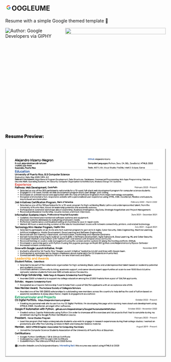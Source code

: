 ## <img src="images/google.svg" style="height: 20px; width: 20px;"/>OOGLEUME

Resume with a simple Google themed template 🚀
<div style="display: flex; flex-direction:row;">
<img style="height: 300px;width: 300px;" src="https://media.giphy.com/media/Q7SKqn3G97xpmfSOvG/giphy.gif" alt="Author: Google Developers via GIPHY" />
<img style="height: 100%;width: 100%;" src="https://media.giphy.com/media/yN4A8EMHt4lmkC6kwq/giphy.gif" />
</div>
<br>
<div>
<p style="font-weight: 900;">Resume Preview:</p>
<br>
<img src="images/resume.png"/>
</div>
